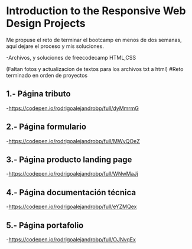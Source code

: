# Introduction to the Responsive Web Design Projects

Me propuse el reto de terminar el bootcamp en menos de dos semanas, aquí dejare el proceso y mis soluciones.

-Archivos, y soluciones de freecodecamp HTML,CSS

(Faltan fotos y actualizacion de textos para los archivos txt a html)
#Reto terminado en orden de proyectos 

## 1.- Página tributo 

-https://codepen.io/rodrigoalejandrobp/full/dyMmrmG

## 2.- Página formulario

-https://codepen.io/rodrigoalejandrobp/full/MWyQOeZ


## 3.- Página producto landing page

-https://codepen.io/rodrigoalejandrobp/full/WNwMaJj

## 4.- Página documentación técnica

-https://codepen.io/rodrigoalejandrobp/full/eYZMQex


## 5.- Página portafolio

-https://codepen.io/rodrigoalejandrobp/full/OJNvqEx

